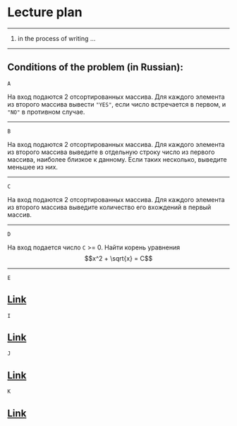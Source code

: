 # Lecture plan

---
   1. in the process of writing ...

---

Conditions of the problem (in Russian):
---
`A`

На вход подаются 2 отсортированных массива. Для каждого элемента из второго массива вывести `"YES"`, если число встречается в первом, и `"NO"` в противном случае.

---
`B`

На вход подаются 2 отсортированных массива. Для каждого элемента из второго массива выведите в отдельную строку число из первого массива, наиболее близкое к данному. Если таких несколько, выведите меньшее из них.

---
`C`

На вход подаются 2 отсортированных  массива. Для каждого элемента из второго массива выведите количество его вхождений в первый массив.

---
`D`

На вход подается число `C` >= 0. Найти корень уравнения $$x^2 + \sqrt{x} = C$$

---
`E`

[Link](https://informatics.msk.ru/mod/statements/view.php?id=32637&chapterid=672#1)
---
`I`

[Link](https://informatics.msk.ru/mod/statements/view.php?id=1966&chapterid=1923#1)
---
`J`

[Link](https://informatics.msk.ru/mod/statements/view.php?chapterid=586#1)
---
`K`

[Link](https://informatics.msk.ru/mod/statements/view.php?chapterid=113097#1)
---
